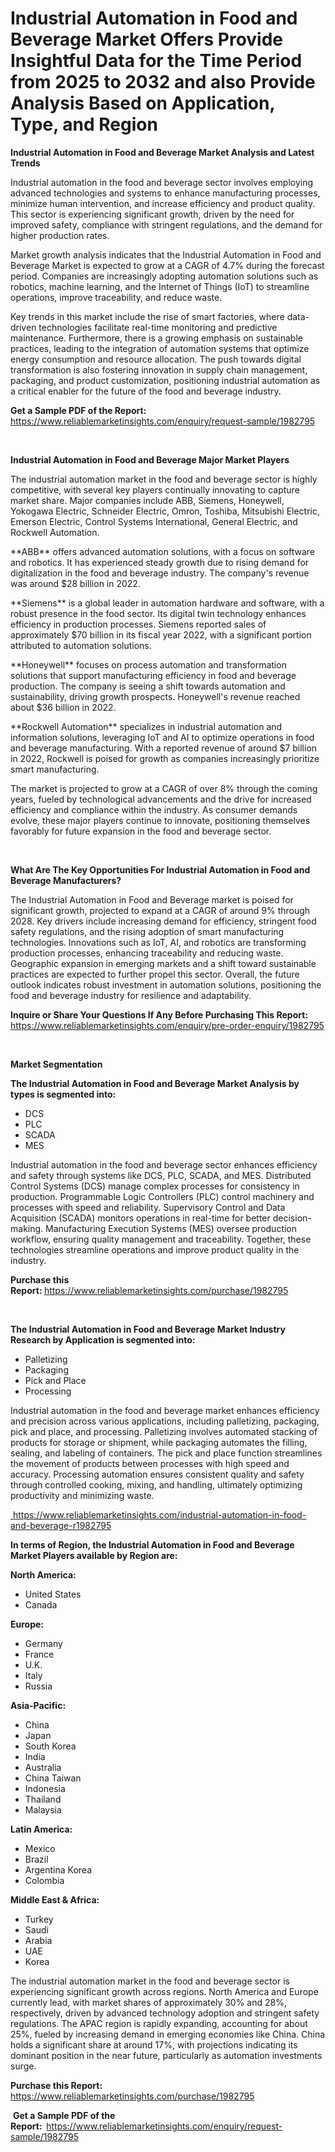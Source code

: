 <p><h1>Industrial Automation in Food and Beverage Market Offers Provide Insightful Data for the Time Period from 2025 to 2032 and also Provide Analysis Based on Application, Type, and Region</h1></p><p><strong>Industrial Automation in Food and Beverage Market Analysis and Latest Trends</strong></p>
<p><p>Industrial automation in the food and beverage sector involves employing advanced technologies and systems to enhance manufacturing processes, minimize human intervention, and increase efficiency and product quality. This sector is experiencing significant growth, driven by the need for improved safety, compliance with stringent regulations, and the demand for higher production rates.</p><p>Market growth analysis indicates that the Industrial Automation in Food and Beverage Market is expected to grow at a CAGR of 4.7% during the forecast period. Companies are increasingly adopting automation solutions such as robotics, machine learning, and the Internet of Things (IoT) to streamline operations, improve traceability, and reduce waste. </p><p>Key trends in this market include the rise of smart factories, where data-driven technologies facilitate real-time monitoring and predictive maintenance. Furthermore, there is a growing emphasis on sustainable practices, leading to the integration of automation systems that optimize energy consumption and resource allocation. The push towards digital transformation is also fostering innovation in supply chain management, packaging, and product customization, positioning industrial automation as a critical enabler for the future of the food and beverage industry.</p></p>
<p><strong>Get a Sample PDF of the Report:&nbsp;</strong> <a href="https://www.reliablemarketinsights.com/enquiry/request-sample/1982795?utm_campaign=2246&utm_medium=2&utm_source=Github&utm_content=ia&utm_term=12042025&utm_id=industrial-automation-in-food-and-beverage">https://www.reliablemarketinsights.com/enquiry/request-sample/1982795</a></p>
<p>&nbsp;</p>
<p><strong>Industrial Automation in Food and Beverage Major Market Players</strong></p>
<p><p>The industrial automation market in the food and beverage sector is highly competitive, with several key players continually innovating to capture market share. Major companies include ABB, Siemens, Honeywell, Yokogawa Electric, Schneider Electric, Omron, Toshiba, Mitsubishi Electric, Emerson Electric, Control Systems International, General Electric, and Rockwell Automation.</p><p>**ABB** offers advanced automation solutions, with a focus on software and robotics. It has experienced steady growth due to rising demand for digitalization in the food and beverage industry. The company's revenue was around $28 billion in 2022.</p><p>**Siemens** is a global leader in automation hardware and software, with a robust presence in the food sector. Its digital twin technology enhances efficiency in production processes. Siemens reported sales of approximately $70 billion in its fiscal year 2022, with a significant portion attributed to automation solutions.</p><p>**Honeywell** focuses on process automation and transformation solutions that support manufacturing efficiency in food and beverage production. The company is seeing a shift towards automation and sustainability, driving growth prospects. Honeywell's revenue reached about $36 billion in 2022.</p><p>**Rockwell Automation** specializes in industrial automation and information solutions, leveraging IoT and AI to optimize operations in food and beverage manufacturing. With a reported revenue of around $7 billion in 2022, Rockwell is poised for growth as companies increasingly prioritize smart manufacturing.</p><p>The market is projected to grow at a CAGR of over 8% through the coming years, fueled by technological advancements and the drive for increased efficiency and compliance within the industry. As consumer demands evolve, these major players continue to innovate, positioning themselves favorably for future expansion in the food and beverage sector.</p></p>
<p>&nbsp;</p>
<p><strong>What Are The Key Opportunities For Industrial Automation in Food and Beverage Manufacturers?</strong></p>
<p><p>The Industrial Automation in Food and Beverage market is poised for significant growth, projected to expand at a CAGR of around 9% through 2028. Key drivers include increasing demand for efficiency, stringent food safety regulations, and the rising adoption of smart manufacturing technologies. Innovations such as IoT, AI, and robotics are transforming production processes, enhancing traceability and reducing waste. Geographic expansion in emerging markets and a shift toward sustainable practices are expected to further propel this sector. Overall, the future outlook indicates robust investment in automation solutions, positioning the food and beverage industry for resilience and adaptability.</p></p>
<p><strong>Inquire or Share Your Questions If Any Before Purchasing This Report:</strong> <a href="https://www.reliablemarketinsights.com/enquiry/pre-order-enquiry/1982795?utm_campaign=2246&utm_medium=2&utm_source=Github&utm_content=ia&utm_term=12042025&utm_id=industrial-automation-in-food-and-beverage">https://www.reliablemarketinsights.com/enquiry/pre-order-enquiry/1982795</a></p>
<p>&nbsp;</p>
<p><strong>Market Segmentation</strong></p>
<p><strong>The Industrial Automation in Food and Beverage Market Analysis by types is segmented into:</strong></p>
<p><ul><li>DCS</li><li>PLC</li><li>SCADA</li><li>MES</li></ul></p>
<p><p>Industrial automation in the food and beverage sector enhances efficiency and safety through systems like DCS, PLC, SCADA, and MES. Distributed Control Systems (DCS) manage complex processes for consistency in production. Programmable Logic Controllers (PLC) control machinery and processes with speed and reliability. Supervisory Control and Data Acquisition (SCADA) monitors operations in real-time for better decision-making. Manufacturing Execution Systems (MES) oversee production workflow, ensuring quality management and traceability. Together, these technologies streamline operations and improve product quality in the industry.</p></p>
<p><strong>Purchase this Report:&nbsp;</strong><a href="https://www.reliablemarketinsights.com/purchase/1982795?utm_campaign=2246&utm_medium=2&utm_source=Github&utm_content=ia&utm_term=12042025&utm_id=industrial-automation-in-food-and-beverage">https://www.reliablemarketinsights.com/purchase/1982795</a></p>
<p>&nbsp;</p>
<p><strong>The Industrial Automation in Food and Beverage Market Industry Research by Application is segmented into:</strong></p>
<p><ul><li>Palletizing</li><li>Packaging</li><li>Pick and Place</li><li>Processing</li></ul></p>
<p><p>Industrial automation in the food and beverage market enhances efficiency and precision across various applications, including palletizing, packaging, pick and place, and processing. Palletizing involves automated stacking of products for storage or shipment, while packaging automates the filling, sealing, and labeling of containers. The pick and place function streamlines the movement of products between processes with high speed and accuracy. Processing automation ensures consistent quality and safety through controlled cooking, mixing, and handling, ultimately optimizing productivity and minimizing waste.</p></p>
<p><a href="https://www.reliablemarketinsights.com/industrial-automation-in-food-and-beverage-r1982795?utm_campaign=2246&utm_medium=2&utm_source=Github&utm_content=ia&utm_term=12042025&utm_id=industrial-automation-in-food-and-beverage">&nbsp;https://www.reliablemarketinsights.com/industrial-automation-in-food-and-beverage-r1982795</a></p>
<p><strong>In terms of Region, the Industrial Automation in Food and Beverage Market Players available by Region are:</strong></p>
<p>
    <p> <strong> North America: </strong>
        <ul>
            <li>United States</li>
            <li>Canada</li>
        </ul>
        </p> 
    <p> <strong> Europe: </strong>
        <ul>
            <li>Germany</li>
            <li>France</li>
            <li>U.K.</li>
            <li>Italy</li>
            <li>Russia</li>
        </ul>
        </p> 
    <p> <strong> Asia-Pacific: </strong>
        <ul>
            <li>China</li>
            <li>Japan</li>
            <li>South Korea</li>
            <li>India</li>
            <li>Australia</li>
            <li>China Taiwan</li>
            <li>Indonesia</li>
            <li>Thailand</li>
            <li>Malaysia</li>
        </ul>
        </p> 
    <p> <strong> Latin America: </strong>
        <ul>
            <li>Mexico</li>
            <li>Brazil</li>
            <li>Argentina Korea</li>
            <li>Colombia</li>
        </ul>
        </p> 
    <p> <strong> Middle East & Africa: </strong>
        <ul>
            <li>Turkey</li>
            <li>Saudi</li>
            <li>Arabia</li>
            <li>UAE</li>
            <li>Korea</li>
        </ul>
    </p>
    </p>
<p><p>The industrial automation market in the food and beverage sector is experiencing significant growth across regions. North America and Europe currently lead, with market shares of approximately 30% and 28%, respectively, driven by advanced technology adoption and stringent safety regulations. The APAC region is rapidly expanding, accounting for about 25%, fueled by increasing demand in emerging economies like China. China holds a significant share at around 17%, with projections indicating its dominant position in the near future, particularly as automation investments surge.</p></p>
<p><strong>Purchase this Report: </strong><a href="https://www.reliablemarketinsights.com/purchase/1982795?utm_campaign=2246&utm_medium=2&utm_source=Github&utm_content=ia&utm_term=12042025&utm_id=industrial-automation-in-food-and-beverage">https://www.reliablemarketinsights.com/purchase/1982795</a></p>
<p>&nbsp;<strong>Get a Sample PDF of the Report:&nbsp;&nbsp;</strong><a href="https://www.reliablemarketinsights.com/enquiry/request-sample/1982795?utm_campaign=2246&utm_medium=2&utm_source=Github&utm_content=ia&utm_term=12042025&utm_id=industrial-automation-in-food-and-beverage">https://www.reliablemarketinsights.com/enquiry/request-sample/1982795</a></p>
<p><strong></strong></p>
<p><p></p><p></p><p></p></p>